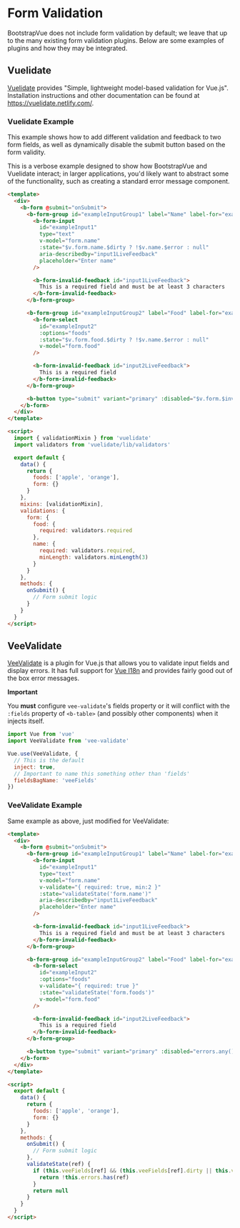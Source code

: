 # Form Validation

BootstrapVue does not include form validation by default; we leave that up to the many existing form
validation plugins. Below are some examples of plugins and how they may be integrated.

## Vuelidate

[Vuelidate](https://github.com/vuelidate/vuelidate/) provides "Simple, lightweight model-based
validation for Vue.js". Installation instructions and other documentation can be found at
https://vuelidate.netlify.com/.

### Vuelidate Example

This example shows how to add different validation and feedback to two form fields, as well as
dynamically disable the submit button based on the form validity.

This is a verbose example designed to show how BootstrapVue and Vuelidate interact; in larger
applications, you'd likely want to abstract some of the functionality, such as creating a standard
error message component.

```html
<template>
  <div>
    <b-form @submit="onSubmit">
      <b-form-group id="exampleInputGroup1" label="Name" label-for="exampleInput1">
        <b-form-input
          id="exampleInput1"
          type="text"
          v-model="form.name"
          :state="$v.form.name.$dirty ? !$v.name.$error : null"
          aria-describedby="input1LiveFeedback"
          placeholder="Enter name"
        />

        <b-form-invalid-feedback id="input1LiveFeedback">
          This is a required field and must be at least 3 characters
        </b-form-invalid-feedback>
      </b-form-group>

      <b-form-group id="exampleInputGroup2" label="Food" label-for="exampleInput2">
        <b-form-select
          id="exampleInput2"
          :options="foods"
          :state="$v.form.food.$dirty ? !$v.name.$error : null"
          v-model="form.food"
        />

        <b-form-invalid-feedback id="input2LiveFeedback">
          This is a required field
        </b-form-invalid-feedback>
      </b-form-group>

      <b-button type="submit" variant="primary" :disabled="$v.form.$invalid">Submit</b-button>
    </b-form>
  </div>
</template>

<script>
  import { validationMixin } from 'vuelidate'
  import validators from 'vuelidate/lib/validators'

  export default {
    data() {
      return {
        foods: ['apple', 'orange'],
        form: {}
      }
    },
    mixins: [validationMixin],
    validations: {
      form: {
        food: {
          required: validators.required
        },
        name: {
          required: validators.required,
          minLength: validators.minLength(3)
        }
      }
    },
    methods: {
      onSubmit() {
        // Form submit logic
      }
    }
  }
</script>
```

## VeeValidate

[VeeValidate](https://baianat.github.io/vee-validate/) is a plugin for Vue.js that allows you to
validate input fields and display errors. It has full support for
[Vue I18n](https://kazupon.github.io/vue-i18n/) and provides fairly good out of the box error
messages.

**Important**

You **must** configure `vee-validate`'s fields property or it will conflict with the `:fields`
property of `<b-table>` (and possibly other components) when it injects itself.

```js
import Vue from 'vue'
import VeeValidate from 'vee-validate'

Vue.use(VeeValidate, {
  // This is the default
  inject: true,
  // Important to name this something other than 'fields'
  fieldsBagName: 'veeFields'
})
```

### VeeValidate Example

Same example as above, just modified for VeeValidate:

```html
<template>
  <div>
    <b-form @submit="onSubmit">
      <b-form-group id="exampleInputGroup1" label="Name" label-for="exampleInput1">
        <b-form-input
          id="exampleInput1"
          type="text"
          v-model="form.name"
          v-validate="{ required: true, min:2 }"
          :state="validateState('form.name')"
          aria-describedby="input1LiveFeedback"
          placeholder="Enter name"
        />

        <b-form-invalid-feedback id="input1LiveFeedback">
          This is a required field and must be at least 3 characters
        </b-form-invalid-feedback>
      </b-form-group>

      <b-form-group id="exampleInputGroup2" label="Food" label-for="exampleInput2">
        <b-form-select
          id="exampleInput2"
          :options="foods"
          v-validate="{ required: true }"
          :state="validateState('form.foods')"
          v-model="form.food"
        />

        <b-form-invalid-feedback id="input2LiveFeedback">
          This is a required field
        </b-form-invalid-feedback>
      </b-form-group>

      <b-button type="submit" variant="primary" :disabled="errors.any()">Submit</b-button>
    </b-form>
  </div>
</template>

<script>
  export default {
    data() {
      return {
        foods: ['apple', 'orange'],
        form: {}
      }
    },
    methods: {
      onSubmit() {
        // Form submit logic
      },
      validateState(ref) {
        if (this.veeFields[ref] && (this.veeFields[ref].dirty || this.veeFields[ref].validated)) {
          return !this.errors.has(ref)
        }
        return null
      }
    }
  }
</script>
```
